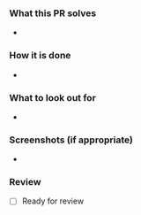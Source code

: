 ### What this PR solves
-
### How it is done
-
### What to look out for
-
### Screenshots (if appropriate)
-
### Review
- [ ] Ready for review
